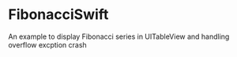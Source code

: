 # FibonacciSwift
An example to display Fibonacci series in UITableView and handling overflow excption crash
